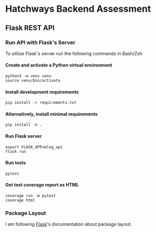 # Hatchways Backend Assessment

## Flask REST API

### Run API with Flask's Server

To utilize Flask's server run the following commands in Bash/Zsh

#### Create and activate a Python virtual environment

```console
python3 -m venv venv
source venv/bin/activate
```

#### Install development requirements

```console
pip install -r requirements.txt
```

#### Alternatively, install minimal requirements

```console
pip install -e .
```

#### Run Flask server

```console
export FLASK_APP=blog_api
flask run
```

#### Run tests

```console
pytest
```

#### Get test coverage report as HTML

```console
coverage run -m pytest
coverage html
```

### Package Layout

I am following [Flask](https://flask.palletsprojects.com/en/2.0.x/tutorial/layout/)'s documentation about package layout.
